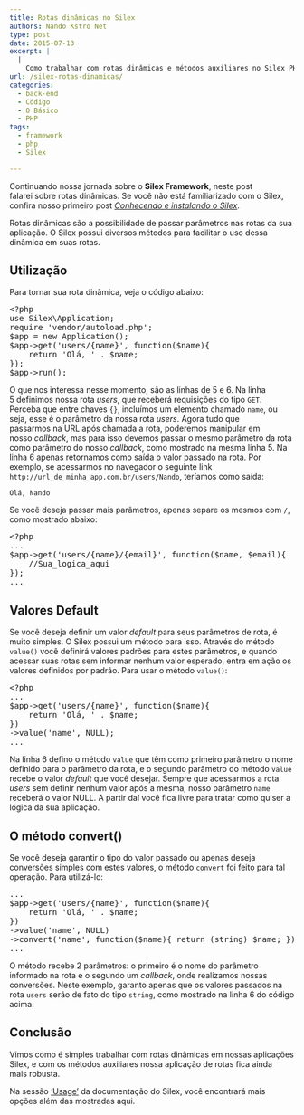 ```yaml
---
title: Rotas dinâmicas no Silex
authors: Nando Kstro Net
type: post
date: 2015-07-13
excerpt: |
  |
    Como trabalhar com rotas dinâmicas e métodos auxiliares no Silex PHP.
url: /silex-rotas-dinamicas/
categories:
  - back-end
  - Código
  - O Básico
  - PHP
tags:
  - framework
  - php
  - Silex

---
```

Continuando nossa jornada sobre o **Silex Framework**, neste post falarei sobre rotas dinâmicas. Se você não está familiarizado com o Silex, confira nosso primeiro post _<a href="http://tableless.com.br/conhecendo-e-instalando-o-silex/" target="_blank">Conhecendo e instalando o Silex</a>_.

Rotas dinâmicas são a possibilidade de passar parâmetros nas rotas da sua aplicação. O Silex possui diversos métodos para facilitar o uso dessa dinâmica em suas rotas.

## Utilização

Para tornar sua rota dinâmica, veja o código abaixo:

<pre>&lt;?php
use Silex\Application;
require 'vendor/autoload.php';
$app = new Application();
$app-&gt;get('users/{name}', function($name){
    return 'Olá, ' . $name;
});
$app-&gt;run();
</pre>

O que nos interessa nesse momento, são as linhas de 5 e 6. Na linha 5 definimos nossa rota _users_, que receberá requisições do tipo `GET`. Perceba que entre chaves `{}`, incluímos um elemento chamado `name`, ou seja, esse é o parâmetro da nossa rota _users_. Agora tudo que passarmos na URL após chamada a rota, poderemos manipular em nosso _callback_, mas para isso devemos passar o mesmo parâmetro da rota como parâmetro do nosso _callback_, como mostrado na mesma linha 5. Na linha 6 apenas retornamos como saída o valor passado na rota. Por exemplo, se acessarmos no navegador o seguinte link `http://url_de_minha_app.com.br/users/Nando`, teríamos como saída:

`Olá, Nando`

Se você deseja passar mais parâmetros, apenas separe os mesmos com `/`, como mostrado abaixo:

<pre>&lt;?php
...
$app-&gt;get('users/{name}/{email}', function($name, $email){
    //Sua_logica_aqui
});
...
</pre>

## Valores Default

Se você deseja definir um valor _default_ para seus parâmetros de rota, é muito simples. O Silex possui um método para isso. Através do método `value()` você definirá valores padrões para estes parâmetros, e quando acessar suas rotas sem informar nenhum valor esperado, entra em ação os valores definidos por padrão. Para usar o método `value()`:

<pre>&lt;?php
...
$app-&gt;get('users/{name}', function($name){
    return 'Olá, ' . $name;
})
-&gt;value('name', NULL);
...
</pre>

Na linha 6 defino o método `value` que têm como primeiro parâmetro o nome definido para o parâmetro da rota, e o segundo parâmetro do método `value` recebe o valor _default_ que você desejar. Sempre que acessarmos a rota _users_ sem definir nenhum valor após a mesma, nosso parâmetro `name` receberá o valor NULL. A partir daí você fica livre para tratar como quiser a lógica da sua aplicação.

## O método convert()

Se você deseja garantir o tipo do valor passado ou apenas deseja conversões simples com estes valores, o método `convert` foi feito para tal operação. Para utilizá-lo:

<pre>...
$app-&gt;get('users/{name}', function($name){
    return 'Olá, ' . $name;
})
-&gt;value('name', NULL)
-&gt;convert('name', function($name){ return (string) $name; });
...
</pre>

O método recebe 2 parâmetros: o primeiro é o nome do parâmetro informado na rota e o segundo um _callback_, onde realizamos nossas conversões. Neste exemplo, garanto apenas que os valores passados na rota `users` serão de fato do tipo `string`, como mostrado na linha 6 do código acima.

## Conclusão

Vimos como é simples trabalhar com rotas dinâmicas em nossas aplicações Silex, e com os métodos auxiliares nossa aplicação de rotas fica ainda mais robusta.

Na sessão <a href="http://silex.sensiolabs.org/doc/usage.html" target="_blank">&#8216;Usage&#8217;</a> da documentação do Silex, você encontrará mais opções além das mostradas aqui.